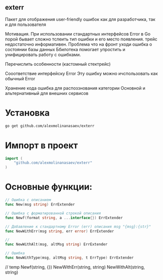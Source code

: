## exterr
Пакет для отображения user-friendly ошибок как для разработчика, так и для пользователя

Мотивация. При использовании стандартных интерфейсов Error в Go порой бывает сложно тслеить тип ошибки и его место появления.
трейс недостаточно информативен. Проблема что на фронт уходи ошибка о состоянии базы данных
Ббилотека помогает упростить и унифицировать работу с ошибками. 

Перечислить особенности (кастомный стектрейс)

Сооответствие интерфейску Error
Эту ошибку можно ичспользовать как обычный Error

Хранение кода ошибка для распоззнования категории
Основной и альтернативный для внешних сервисов



# Установка
```bash
go get github.com/alexmolinanasaev/exterr
```

# Импорт в проект
```go
import (
	"github.com/alexmolinanasaev/exterr"
)
```

# Основные функции:
```go
// Ошибка с описанием
func New(msg string) ErrExtender

// Ошибка с форматированной строкой описания
func Newf(format string, a ...interface{}) ErrExtender

// Добавление к стандартному Error (err) описания msg "{msg}:{str}"
func NewWithErr(msg string, err error) ErrExtender

// 
func NewWithAlt(msg, altMsg string) ErrExtender

// Ошибка 
func NewWithType(msg, altMsg string, t ErrType) ErrExtender
```








// temp
Newf(string, {})
NewWithErr(string, string)
NewWithAlt(string, string)